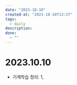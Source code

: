 ```yaml
---
date: "2023-10-10"
created-at: "2023-10-10T13:37"
tags:
  - daily
description: 
done:
  - ""
---
```

# 2023.10.10
- 기계학습 정리: 1, 
